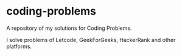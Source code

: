 # coding-problems
 A repository of my solutions for Coding Problems.

 I solve problems of Letcode, GeekForGeeks, HackerRank and other platforms.
